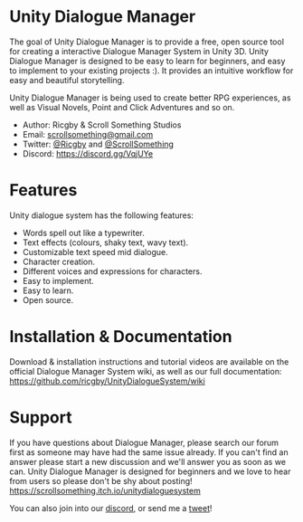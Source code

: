 Unity Dialogue Manager
======

The goal of Unity Dialogue Manager is to provide a free, open source tool for creating a interactive Dialogue Manager System in Unity 3D. Unity Dialogue Manager is designed to be easy to learn for beginners, and easy to implement to your existing projects :). It provides an intuitive workflow for easy and beautiful storytelling.

Unity Dialogue Manager is being used to create better RPG experiences, as well as Visual Novels, Point and Click Adventures and so on.

- Author: Ricgby & Scroll Something Studios
- Email: scrollsomething@gmail.com
- Twitter: [@Ricgby](https://twitter.com/ricgby) and [@ScrollSomething](https://twitter.com/ScrollSomething)
- Discord: https://discord.gg/VqjUYe

Features
============

Unity dialogue system has the following features:

* Words spell out like a typewriter.
* Text effects (colours, shaky text, wavy text).
* Customizable text speed mid dialogue.
* Character creation.
* Different voices and expressions for characters.
* Easy to implement.
* Easy to learn.
* Open source.

Installation & Documentation
============

Download & installation instructions and tutorial videos are available on the official Dialogue Manager System wiki, as well as our full documentation:
https://github.com/ricgby/UnityDialogueSystem/wiki

Support
=======

If you have questions about Dialogue Manager, please search our forum first as someone may have had the same issue already. If you can't find an answer please start a new discussion and we'll answer you as soon as we can. Unity Dialogue Manager is designed for beginners and we love to hear from users so please don't be shy about posting!
https://scrollsomething.itch.io/unitydialoguesystem

You can also join into our [discord](https://discord.gg/VqjUYe), or send me a [tweet](https://twitter.com/ricgby)!


